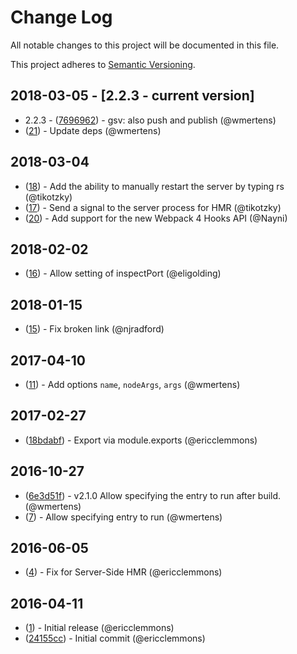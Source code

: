 # Change Log

All notable changes to this project will be documented in this file.

This project adheres to [Semantic Versioning](http://semver.org/).

## 2018-03-05 - [2.2.3 - current version]

* 2.2.3 - ([7696962](https://github.com/ericclemmons/start-server-webpack-plugin/commit/769696228460912178a982f8c2594d5376a2230e)) - gsv: also push and publish (@wmertens)
* ([21](https://github.com/ericclemmons/start-server-webpack-plugin/pull/21)) - Update deps (@wmertens)

## 2018-03-04

* ([18](https://github.com/ericclemmons/start-server-webpack-plugin/pull/18)) - Add the ability to manually restart the server by typing rs (@tikotzky)
* ([17](https://github.com/ericclemmons/start-server-webpack-plugin/pull/17)) - Send a signal to the server process for HMR (@tikotzky)
* ([20](https://github.com/ericclemmons/start-server-webpack-plugin/pull/20)) - Add support for the new Webpack 4 Hooks API (@Nayni)

## 2018-02-02

* ([16](https://github.com/ericclemmons/start-server-webpack-plugin/pull/16)) - Allow setting of inspectPort (@eligolding)

## 2018-01-15

* ([15](https://github.com/ericclemmons/start-server-webpack-plugin/pull/15)) - Fix broken link (@njradford)

## 2017-04-10

* ([11](https://github.com/ericclemmons/start-server-webpack-plugin/pull/11)) - Add options `name`, `nodeArgs`, `args` (@wmertens)

## 2017-02-27

* ([18bdabf](https://github.com/ericclemmons/start-server-webpack-plugin/commit/18bdabf3b76a4a938c4b843193642925b4ab8e0b)) - Export via module.exports (@ericclemmons)

## 2016-10-27

* ([6e3d51f](https://github.com/ericclemmons/start-server-webpack-plugin/commit/6e3d51f3029aa5d7d6774a8cc90ec2c3cc13f3c7)) - v2.1.0 Allow specifying the entry to run after build. (@wmertens)
* ([7](https://github.com/ericclemmons/start-server-webpack-plugin/pull/7)) - Allow specifying entry to run (@wmertens)

## 2016-06-05

* ([4](https://github.com/ericclemmons/start-server-webpack-plugin/pull/4)) - Fix for Server-Side HMR (@ericclemmons)

## 2016-04-11

* ([1](https://github.com/ericclemmons/start-server-webpack-plugin/pull/1)) - Initial release (@ericclemmons)
* ([24155cc](https://github.com/ericclemmons/start-server-webpack-plugin/commit/24155cc7cb93d7719aaec52c5cab22929d6fa882)) - Initial commit (@ericclemmons)
